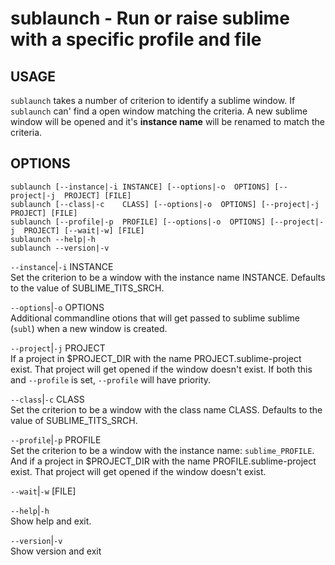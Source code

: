 # sublaunch - Run or raise sublime with a specific profile and file 

USAGE
-----

`sublaunch` takes a number of criterion to identify a
sublime window. If `sublaunch` can' find a open window
matching the criteria. A new sublime window will be opened
and it's **instance name** will be renamed to match the
criteria.


OPTIONS
-------

```text
sublaunch [--instance|-i INSTANCE] [--options|-o  OPTIONS] [--project|-j  PROJECT] [FILE]
sublaunch [--class|-c    CLASS] [--options|-o  OPTIONS] [--project|-j  PROJECT] [FILE]
sublaunch [--profile|-p  PROFILE] [--options|-o  OPTIONS] [--project|-j  PROJECT] [--wait|-w] [FILE]
sublaunch --help|-h
sublaunch --version|-v
```


`--instance`|`-i` INSTANCE  
Set the criterion to be a window with the instance name
INSTANCE. Defaults to the value of SUBLIME_TITS_SRCH.

`--options`|`-o` OPTIONS  
Additional commandline otions that will get passed to
sublime sublime (`subl`) when a new window is created.



`--project`|`-j` PROJECT  
If a project in $PROJECT_DIR with the name
PROJECT.sublime-project exist. That project will get opened
if the window doesn't exist. If both this and `--profile` is
set, `--profile` will have priority.

`--class`|`-c` CLASS  
Set the criterion to be a window with the class name CLASS.
Defaults to the value of SUBLIME_TITS_SRCH.

`--profile`|`-p` PROFILE  
Set the criterion to be a window with the instance name:
`sublime_PROFILE`. And if a project in $PROJECT_DIR with the
name PROFILE.sublime-project exist. That project will get
opened if the window doesn't exist.

`--wait`|`-w` [FILE]  

`--help`|`-h`  
Show help and exit.

`--version`|`-v`  
Show version and exit



